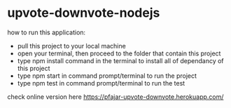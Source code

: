 # upvote-downvote-nodejs

how to run this application:
- pull this project to your local machine
- open your terminal, then proceed to the folder that contain this project
- type npm install command in the terminal to install all of dependancy of this project
- type npm start in command prompt/terminal to run the project
- type npm test in command prompt/terminal to run the test


check online version here https://pfajar-upvote-downvote.herokuapp.com/
